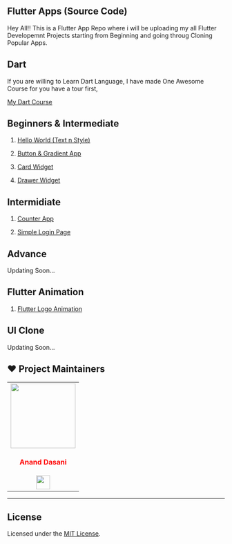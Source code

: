 ## Flutter Apps (Source Code)

Hey All!!
This is a Flutter App Repo where i will be uploading my all Flutter Developemnt Projects starting from Beginning and going throug Cloning Popular Apps.

## Dart 

If you are willing to Learn Dart Language, I have made One Awesome Course for you have a tour first,

[My Dart Course](https://github.com/ananddasani/Dart_Language)


## Beginners & Intermediate

1. [Hello World (Text n Style)](https://github.com/ananddasani/Flutter_Hello_World)

1. [Button & Gradient App](https://github.com/ananddasani/Flutter_Buttons)

1. [Card Widget](https://github.com/ananddasani/Flutter_Card_App)

1. [Drawer Widget](https://github.com/ananddasani/Flutter_Drawer_App)


## Intermidiate 

1. [Counter App](https://github.com/ananddasani/Flutter_Counter_App)

1. [Simple Login Page](https://github.com/ananddasani/Flutter_Login_Page_App)

## Advance 

Updating Soon...


## Flutter Animation

1. [Flutter Logo Animation ](https://github.com/ananddasani/Flutter_Login_Page_App)


## UI Clone 

Updating Soon...

<!-- 
## Flutter Widgets 

Updating Soon... -->


## ❤️ Project Maintainers
<table>
<tr>
<td align="center"><a href="https://github.com/ananddasani"><img src="https://avatars.githubusercontent.com/u/74413402?s=400&u=f0e841bfa3bad7e069702458b4f860550545b0ac&v=4" width=150px height=150px /></a></br> <h4 style="color:red;">Anand Dasani</h4>
<a href="https://www.linkedin.com/in/anand-dasani-b72954202/"><img src="https://mpng.subpng.com/20180324/vhe/kisspng-linkedin-computer-icons-logo-social-networking-ser-facebook-5ab6ebfe5f5397.2333748215219374063905.jpg" width="32px" height="32px"></a></td>

</tr>
</table>

---

## License

Licensed under the [MIT License](https://github.com/ananddasani/Flutter_Apps/blob/main/LICENSE).

